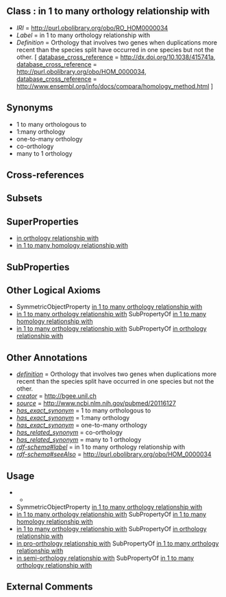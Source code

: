 
## Class : in 1 to many orthology relationship with

 * *IRI* = http://purl.obolibrary.org/obo/RO_HOM0000034
 * *Label* = in 1 to many orthology relationship with
 * *Definition* = Orthology that involves two genes when duplications more recent than the species split have occurred in one species but not the other. [ [database_cross_reference](../../ef/oboInOwl#hasDbXref.md) = http://dx.doi.org/10.1038/415741a, [database_cross_reference](../../ef/oboInOwl#hasDbXref.md) = http://purl.obolibrary.org/obo/HOM_0000034, [database_cross_reference](../../ef/oboInOwl#hasDbXref.md) = http://www.ensembl.org/info/docs/compara/homology_method.html ]

## Synonyms

 * 1 to many orthologous to
 * 1:many orthology
 * one-to-many orthology
 * co-orthology
 * many to 1 orthology

## Cross-references


## Subsets


## SuperProperties

 * [in orthology relationship with](../../RO/17/RO_HOM0000017.md)
 * [in 1 to many homology relationship with](../../RO/37/RO_HOM0000037.md)

## SubProperties


## Other Logical Axioms

 * SymmetricObjectProperty [in 1 to many orthology relationship with](../../RO/34/RO_HOM0000034.md)
 * [in 1 to many orthology relationship with](../../RO/34/RO_HOM0000034.md) SubPropertyOf [in 1 to many homology relationship with](../../RO/37/RO_HOM0000037.md)
 * [in 1 to many orthology relationship with](../../RO/34/RO_HOM0000034.md) SubPropertyOf [in orthology relationship with](../../RO/17/RO_HOM0000017.md)

## Other Annotations

 * *[definition](../../IAO/15/IAO_0000115.md)* = Orthology that involves two genes when duplications more recent than the species split have occurred in one species but not the other.
 * *[creator](../../or/creator.md)* = http://bgee.unil.ch
 * *[source](../../ce/source.md)* = http://www.ncbi.nlm.nih.gov/pubmed/20116127
 * *[has_exact_synonym](../../ym/oboInOwl#hasExactSynonym.md)* = 1 to many orthologous to
 * *[has_exact_synonym](../../ym/oboInOwl#hasExactSynonym.md)* = 1:many orthology
 * *[has_exact_synonym](../../ym/oboInOwl#hasExactSynonym.md)* = one-to-many orthology
 * *[has_related_synonym](../../ym/oboInOwl#hasRelatedSynonym.md)* = co-orthology
 * *[has_related_synonym](../../ym/oboInOwl#hasRelatedSynonym.md)* = many to 1 orthology
 * *[rdf-schema#label](../../el/rdf-schema#label.md)* = in 1 to many orthology relationship with
 * *[rdf-schema#seeAlso](../../so/rdf-schema#seeAlso.md)* = http://purl.obolibrary.org/obo/HOM_0000034

## Usage

 * -
 * SymmetricObjectProperty [in 1 to many orthology relationship with](../../RO/34/RO_HOM0000034.md)
 * [in 1 to many orthology relationship with](../../RO/34/RO_HOM0000034.md) SubPropertyOf [in 1 to many homology relationship with](../../RO/37/RO_HOM0000037.md)
 * [in 1 to many orthology relationship with](../../RO/34/RO_HOM0000034.md) SubPropertyOf [in orthology relationship with](../../RO/17/RO_HOM0000017.md)
 * [in pro-orthology relationship with](../../RO/25/RO_HOM0000025.md) SubPropertyOf [in 1 to many orthology relationship with](../../RO/34/RO_HOM0000034.md)
 * [in semi-orthology relationship with](../../RO/26/RO_HOM0000026.md) SubPropertyOf [in 1 to many orthology relationship with](../../RO/34/RO_HOM0000034.md)

## External Comments

